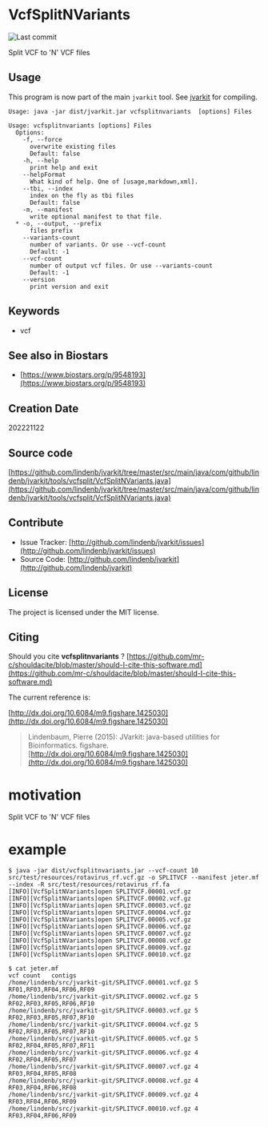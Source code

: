 # VcfSplitNVariants

![Last commit](https://img.shields.io/github/last-commit/lindenb/jvarkit.png)

Split VCF to 'N' VCF files 


## Usage


This program is now part of the main `jvarkit` tool. See [jvarkit](JvarkitCentral.md) for compiling.


```
Usage: java -jar dist/jvarkit.jar vcfsplitnvariants  [options] Files

Usage: vcfsplitnvariants [options] Files
  Options:
    -f, --force
      overwrite existing files
      Default: false
    -h, --help
      print help and exit
    --helpFormat
      What kind of help. One of [usage,markdown,xml].
    --tbi, --index
      index on the fly as tbi files
      Default: false
    -m, --manifest
      write optional manifest to that file.
  * -o, --output, --prefix
      files prefix
    --variants-count
      number of variants. Or use --vcf-count
      Default: -1
    --vcf-count
      number of output vcf files. Or use --variants-count
      Default: -1
    --version
      print version and exit

```


## Keywords

 * vcf



## See also in Biostars

 * [https://www.biostars.org/p/9548193](https://www.biostars.org/p/9548193)



## Creation Date

202221122

## Source code 

[https://github.com/lindenb/jvarkit/tree/master/src/main/java/com/github/lindenb/jvarkit/tools/vcfsplit/VcfSplitNVariants.java](https://github.com/lindenb/jvarkit/tree/master/src/main/java/com/github/lindenb/jvarkit/tools/vcfsplit/VcfSplitNVariants.java)


## Contribute

- Issue Tracker: [http://github.com/lindenb/jvarkit/issues](http://github.com/lindenb/jvarkit/issues)
- Source Code: [http://github.com/lindenb/jvarkit](http://github.com/lindenb/jvarkit)

## License

The project is licensed under the MIT license.

## Citing

Should you cite **vcfsplitnvariants** ? [https://github.com/mr-c/shouldacite/blob/master/should-I-cite-this-software.md](https://github.com/mr-c/shouldacite/blob/master/should-I-cite-this-software.md)

The current reference is:

[http://dx.doi.org/10.6084/m9.figshare.1425030](http://dx.doi.org/10.6084/m9.figshare.1425030)

> Lindenbaum, Pierre (2015): JVarkit: java-based utilities for Bioinformatics. figshare.
> [http://dx.doi.org/10.6084/m9.figshare.1425030](http://dx.doi.org/10.6084/m9.figshare.1425030)


# motivation

Split VCF to 'N' VCF files

# example

```
$ java -jar dist/vcfsplitnvariants.jar --vcf-count 10 src/test/resources/rotavirus_rf.vcf.gz -o SPLITVCF --manifest jeter.mf --index -R src/test/resources/rotavirus_rf.fa
[INFO][VcfSplitNVariants]open SPLITVCF.00001.vcf.gz
[INFO][VcfSplitNVariants]open SPLITVCF.00002.vcf.gz
[INFO][VcfSplitNVariants]open SPLITVCF.00003.vcf.gz
[INFO][VcfSplitNVariants]open SPLITVCF.00004.vcf.gz
[INFO][VcfSplitNVariants]open SPLITVCF.00005.vcf.gz
[INFO][VcfSplitNVariants]open SPLITVCF.00006.vcf.gz
[INFO][VcfSplitNVariants]open SPLITVCF.00007.vcf.gz
[INFO][VcfSplitNVariants]open SPLITVCF.00008.vcf.gz
[INFO][VcfSplitNVariants]open SPLITVCF.00009.vcf.gz
[INFO][VcfSplitNVariants]open SPLITVCF.00010.vcf.gz

$ cat jeter.mf
vcf	count	contigs
/home/lindenb/src/jvarkit-git/SPLITVCF.00001.vcf.gz	5	RF01,RF03,RF04,RF06,RF09
/home/lindenb/src/jvarkit-git/SPLITVCF.00002.vcf.gz	5	RF02,RF03,RF05,RF06,RF10
/home/lindenb/src/jvarkit-git/SPLITVCF.00003.vcf.gz	5	RF02,RF03,RF05,RF07,RF10
/home/lindenb/src/jvarkit-git/SPLITVCF.00004.vcf.gz	5	RF02,RF03,RF05,RF07,RF10
/home/lindenb/src/jvarkit-git/SPLITVCF.00005.vcf.gz	5	RF02,RF04,RF05,RF07,RF11
/home/lindenb/src/jvarkit-git/SPLITVCF.00006.vcf.gz	4	RF02,RF04,RF05,RF07
/home/lindenb/src/jvarkit-git/SPLITVCF.00007.vcf.gz	4	RF03,RF04,RF05,RF08
/home/lindenb/src/jvarkit-git/SPLITVCF.00008.vcf.gz	4	RF03,RF04,RF06,RF08
/home/lindenb/src/jvarkit-git/SPLITVCF.00009.vcf.gz	4	RF03,RF04,RF06,RF09
/home/lindenb/src/jvarkit-git/SPLITVCF.00010.vcf.gz	4	RF03,RF04,RF06,RF09
```



